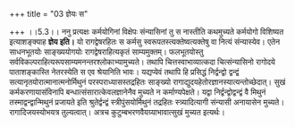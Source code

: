 +++
title = "03 ज्ञेयः स"

+++
।।5.3।। ननु प्रत्यक्षः कर्मयोगिनां विक्षेपः संन्यासिनां तु स नास्तीति
कथमुच्यते कर्मयोगो विशिष्यत इत्याशङ्क्याह **ज्ञेय इति।** यो
रागद्वेषरहितः स कर्मसु स्वरूपतस्त्यक्तेष्वत्यक्तेषु वा नित्यं
संन्यास्येव। एतेन साधनभूतयोः साङ्ख्ययोगयोः रागद्वेषराहित्यकृतं
साम्यमुक्तम्। फलभूतयोस्तु
सर्वविकल्पराहित्यरूपसाम्यमनन्तरश्लोकाभ्यामुच्यते। तथापि
चित्तस्वाभाव्यात्कदा चित्संन्यासिनो रागोदये पाताशङ्कास्ति नेतरस्येति स
एव श्रेयानिति भावः। यद्यप्येवं तथापि हि प्रसिद्धं निर्द्वन्द्वो
द्वन्द्वं सत्यानृतयोरात्मानात्मनोर्मिथुनं परस्पराध्यासस्तद्रहितः साङ्ख्यो
रागाद्युदयहेतोरज्ञानस्यात्यन्तोच्छेदात्। सुखं कर्मकरणायासंविनापि
बन्धात्संसारात्केवलज्ञानेनैव मुच्यते न कर्माण्यपेक्षते। यद्वा
निर्द्वन्द्वोद्वन्द्वं वै मिथुनं तस्माद्वन्द्वान्मिथुनं प्रजायते इति
श्रुतेर्द्वन्द्वं स्त्रीपुंसयोर्मिथुनं तद्रहितः स्त्र्यादित्यागी
संन्यासी अनायासेन मुच्यते। रागादिजयस्योभयत्र तुल्यत्वात्। अत्रच
कुटुम्बभरणवैयग्र्याभावात्सुखं मुच्यत इत्यर्थः।
